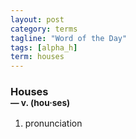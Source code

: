 ```yaml
---
layout: post
category: terms
tagline: "Word of the Day"
tags: [alpha_h]
term: houses
---
```


<h3>Houses<br/> <small>&mdash; v. (hou<span>&middot;</span>ses)</small></h3>
<p><ol>
<li>pronunciation</li>
</ol></p>
